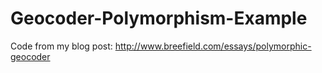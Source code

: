 Geocoder-Polymorphism-Example
=============================

Code from my blog post: http://www.breefield.com/essays/polymorphic-geocoder
